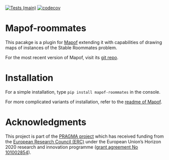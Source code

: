 [![Tests (main)](https://github.com/science-for-democracy/mapof-roommates/actions/workflows/python-tests.yml/badge.svg?branch=main)](https://github.com/science-for-democracy/mapof-roommates/actions/workflows/python-tests.yml)
[![codecov](https://codecov.io/gh/science-for-democracy/mapof-roommates/graph/badge.svg?token=LYGCNEW8Y7)](https://codecov.io/gh/science-for-democracy/mapof-roommates)

# Mapof-roommates
This pacakge is a plugin for [Mapof](https://pypi.org/project/mapof/) extending
it with capabilities of drawing maps of instances of the Stable Roommates
problem.

For the most recent version of Mapof, visit its [git
repo](https://pypi.org/project/mapof/).

# Installation
For a simple installation, type
`pip install mapof-roommates`
in the console.

For more complicated variants of installation, refer to the [readme of
Mapof](https://github.com/science-for-democracy/mapof).

# Acknowledgments

This project is part of the [PRAGMA project](https://home.agh.edu.pl/~pragma/)
which has received funding from the [European Research Council
(ERC)](https://home.agh.edu.pl/~pragma/) under the European Union’s Horizon 2020
research and innovation programme ([grant agreement No
101002854](https://erc.easme-web.eu/?p=101002854)).



